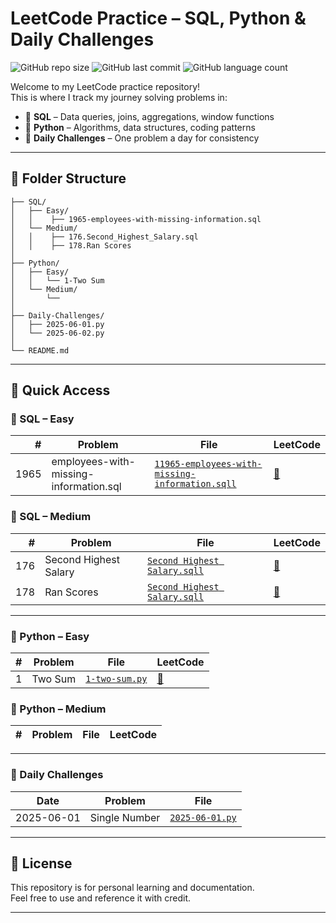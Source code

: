 # LeetCode Practice – SQL, Python & Daily Challenges

![GitHub repo size](https://img.shields.io/github/repo-size/Md-ShahNawaj/leetcode-practice)
![GitHub last commit](https://img.shields.io/github/last-commit/Md-ShahNawaj/leetcode-practice)
![GitHub language count](https://img.shields.io/github/languages/count/Md-ShahNawaj/leetcode-practice)

Welcome to my LeetCode practice repository!  
This is where I track my journey solving problems in:

- 🐘 **SQL** – Data queries, joins, aggregations, window functions  
- 🐍 **Python** – Algorithms, data structures, coding patterns  
- 📅 **Daily Challenges** – One problem a day for consistency

---

## 📁 Folder Structure
```leetcode-practice/
├── SQL/
│   ├── Easy/
│   │    ├── 1965-employees-with-missing-information.sql
│   └── Medium/
│   │    ├── 176.Second_Highest_Salary.sql
│   │    ├── 178.Ran Scores
│
├── Python/
│   ├── Easy/
│   │   └── 1-Two Sum
│   └── Medium/
│       └── 
│
├── Daily-Challenges/
│   ├── 2025-06-01.py
│   └── 2025-06-02.py
│
└── README.md
```

---

## 🔗 Quick Access


### 🐘 SQL – Easy

| # | Problem | File | LeetCode |
|--:|---------|------|----------|
| 1965 | employees-with-missing-information.sql | [`11965-employees-with-missing-information.sqll`](SQL/Easy/1965-employees-with-missing-information.sql) | [🔗](https://leetcode.com/problems/combine-two-tables/) |

### 🐘 SQL – Medium

| # | Problem | File | LeetCode |
|--:|---------|------|----------|
| 176 | Second Highest Salary | [`Second Highest Salary.sqll`](SQL/Medium/176.Second_Highest_Salary.sql) | [🔗](https://leetcode.com/problems/second-highest-salary/description/) |
| 178 | Ran Scores | [`Second Highest Salary.sqll`](SQL/Medium/178.Ran_Scores.sql) | [🔗](https://leetcode.com/problems/rank-scores/description/) |

---

### 🐍 Python – Easy

| # | Problem | File | LeetCode |
|--:|---------|------|----------|
| 1 | Two Sum | [`1-two-sum.py`](Python/Easy/1.Tow-Sum.py) | [🔗](https://leetcode.com/problems/two-sum/) |

### 🐍 Python – Medium

| # | Problem | File | LeetCode |
|--:|---------|------|----------|

---

### 📅 Daily Challenges

| Date | Problem | File |
|------|---------|------|
| 2025-06-01 | Single Number | [`2025-06-01.py`](./Daily-Challenges/2025-06-01.py) |


---

## 📄 License

This repository is for personal learning and documentation.  
Feel free to use and reference it with credit.

---




